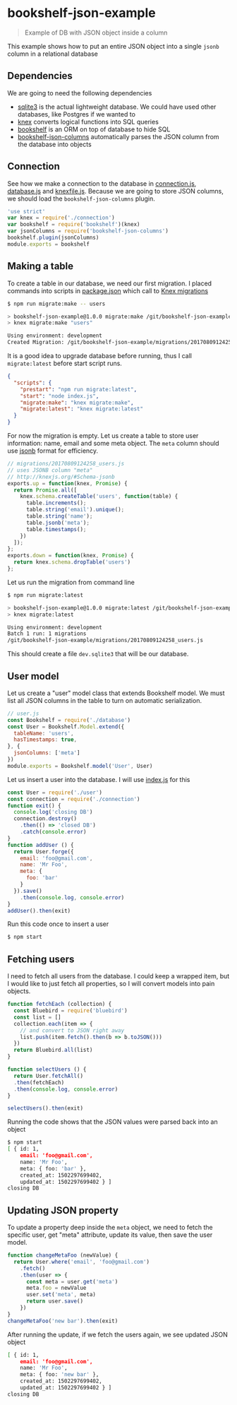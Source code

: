 # bookshelf-json-example

> Example of DB with JSON object inside a column

This example shows how to put an entire JSON object into a single `jsonb`
column in a relational database

## Dependencies

We are going to need the following dependencies

* [sqlite3][sqlite3] is the actual lightweight database. We could have used
  other databases, like Postgres if we wanted to
* [knex][knex] converts logical functions into SQL queries
* [bookshelf][bookshelf] is an ORM on top of database to hide SQL
* [bookshelf-json-columns][bookshelf-json-columns] automatically parses the
  JSON column from the database into objects

[sqlite3]: https://github.com/mapbox/node-sqlite3
[knex]: http://knexjs.org/
[bookshelf]: http://bookshelfjs.org/
[bookshelf-json-columns]: http://seegno.github.io/bookshelf-json-columns/

## Connection

See how we make a connection to the database in [connection.js](connection.js),
[database.js](database.js) and [knexfile.js](knexfile.js). Because we are going
to store JSON columns, we should load the `bookshelf-json-columns` plugin.

```js
'use strict'
var knex = require('./connection')
var bookshelf = require('bookshelf')(knex)
var jsonColumns = require('bookshelf-json-columns')
bookshelf.plugin(jsonColumns)
module.exports = bookshelf
```

## Making a table

To create a table in our database, we need our first migration. I placed
commands into scripts in [package.json](package.json) which call to
[Knex migrations](http://knexjs.org/#Migrations)

```bash
$ npm run migrate:make -- users

> bookshelf-json-example@1.0.0 migrate:make /git/bookshelf-json-example
> knex migrate:make "users"

Using environment: development
Created Migration: /git/bookshelf-json-example/migrations/20170809124258_users.js
```

It is a good idea to upgrade database before running, thus I call
`migrate:latest` before start script runs.

```json
{
  "scripts": {
    "prestart": "npm run migrate:latest",
    "start": "node index.js",
    "migrate:make": "knex migrate:make",
    "migrate:latest": "knex migrate:latest"
  }
}
```

For now the migration is empty. Let us create a table to store user
information: name, email and some meta object. The `meta` column should use
[jsonb](http://knexjs.org/#Schema-jsonb) format for efficiency.

```js
// migrations/20170809124258_users.js
// uses JSONB column "meta"
// http://knexjs.org/#Schema-jsonb
exports.up = function(knex, Promise) {
  return Promise.all([
    knex.schema.createTable('users', function(table) {
      table.increments();
      table.string('email').unique();
      table.string('name');
      table.jsonb('meta');
      table.timestamps();
    })
  ]);
};
exports.down = function(knex, Promise) {
  return knex.schema.dropTable('users')
};
```

Let us run the migration from command line

```bash
$ npm run migrate:latest

> bookshelf-json-example@1.0.0 migrate:latest /git/bookshelf-json-example
> knex migrate:latest

Using environment: development
Batch 1 run: 1 migrations
/git/bookshelf-json-example/migrations/20170809124258_users.js
```

This should create a file `dev.sqlite3` that will be our database.

## User model

Let us create a "user" model class that extends Bookshelf model. We must
list all JSON columns in the table to turn on automatic serialization.

```js
// user.js
const Bookshelf = require('./database')
const User = Bookshelf.Model.extend({
  tableName: 'users',
  hasTimestamps: true,
}, {
  jsonColumns: ['meta']
})
module.exports = Bookshelf.model('User', User)
```

Let us insert a user into the database. I will use [index.js](index.js)
for this

```js
const User = require('./user')
const connection = require('./connection')
function exit() {
  console.log('closing DB')
  connection.destroy()
    .then(() => 'closed DB')
    .catch(console.error)
}
function addUser () {
  return User.forge({
    email: 'foo@gmail.com',
    name: 'Mr Foo',
    meta: {
      foo: 'bar'
    }
  }).save()
    .then(console.log, console.error)
}
addUser().then(exit)
```

Run this code once to insert a user

```bash
$ npm start
```

## Fetching users

I need to fetch all users from the database. I could keep a wrapped item, but
I would like to just fetch all properties, so I will convert models into
pain objects.

```js
function fetchEach (collection) {
  const Bluebird = require('bluebird')
  const list = []
  collection.each(item => {
    // and convert to JSON right away
    list.push(item.fetch().then(b => b.toJSON()))
  })
  return Bluebird.all(list)
}

function selectUsers () {
  return User.fetchAll()
  .then(fetchEach)
  .then(console.log, console.error)
}

selectUsers().then(exit)
```

Running the code shows that the JSON values were parsed back into an object

```bash
$ npm start
[ { id: 1,
    email: 'foo@gmail.com',
    name: 'Mr Foo',
    meta: { foo: 'bar' },
    created_at: 1502297699402,
    updated_at: 1502297699402 } ]
closing DB
```

## Updating JSON property

To update a property deep inside the `meta` object, we need to fetch the
specific user, get "meta" attribute, update its value, then save the
user model.

```js
function changeMetaFoo (newValue) {
  return User.where('email', 'foo@gmail.com')
    .fetch()
    .then(user => {
      const meta = user.get('meta')
      meta.foo = newValue
      user.set('meta', meta)
      return user.save()
    })
}
changeMetaFoo('new bar').then(exit)
```

After running the update, if we fetch the users again, we see updated JSON
object

```bash
[ { id: 1,
    email: 'foo@gmail.com',
    name: 'Mr Foo',
    meta: { foo: 'new bar' },
    created_at: 1502297699402,
    updated_at: 1502297699402 } ]
closing DB
```
